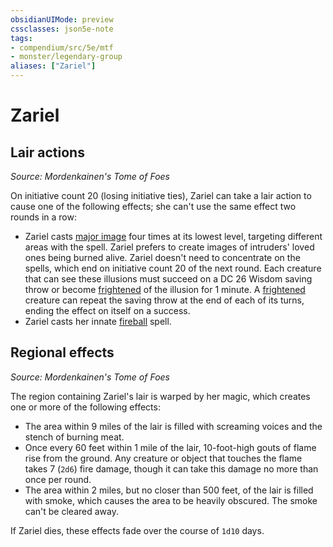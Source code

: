 ```yaml
---
obsidianUIMode: preview
cssclasses: json5e-note
tags:
- compendium/src/5e/mtf
- monster/legendary-group
aliases: ["Zariel"]
---
```

# Zariel

## Lair actions
_Source: Mordenkainen's Tome of Foes_

On initiative count 20 (losing initiative ties), Zariel can take a lair action to cause one of the following effects; she can't use the same effect two rounds in a row:

- Zariel casts [major image](/3-Mechanics/CLI/spells/major-image.md) four times at its lowest level, targeting different areas with the spell. Zariel prefers to create images of intruders' loved ones being burned alive. Zariel doesn't need to concentrate on the spells, which end on initiative count 20 of the next round. Each creature that can see these illusions must succeed on a DC 26 Wisdom saving throw or become [frightened](/3-Mechanics/CLI/rules/conditions.md#frightened) of the illusion for 1 minute. A [frightened](/3-Mechanics/CLI/rules/conditions.md#frightened) creature can repeat the saving throw at the end of each of its turns, ending the effect on itself on a success.  
- Zariel casts her innate [fireball](/3-Mechanics/CLI/spells/fireball.md) spell.  

## Regional effects
_Source: Mordenkainen's Tome of Foes_

The region containing Zariel's lair is warped by her magic, which creates one or more of the following effects:

- The area within 9 miles of the lair is filled with screaming voices and the stench of burning meat.  
- Once every 60 feet within 1 mile of the lair, 10-foot-high gouts of flame rise from the ground. Any creature or object that touches the flame takes 7 (`2d6`) fire damage, though it can take this damage no more than once per round.  
- The area within 2 miles, but no closer than 500 feet, of the lair is filled with smoke, which causes the area to be heavily obscured. The smoke can't be cleared away.  

If Zariel dies, these effects fade over the course of `1d10` days.